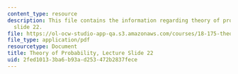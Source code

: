 ```yaml
---
content_type: resource
description: This file contains the information regarding theory of probability, lecture
  slide 22.
file: https://ol-ocw-studio-app-qa.s3.amazonaws.com/courses/18-175-theory-of-probability-spring-2014/2fed10133ba6b93ad253472b2837fece_MIT18_175S14_Lecture22.pdf
file_type: application/pdf
resourcetype: Document
title: Theory of Probability, Lecture Slide 22
uid: 2fed1013-3ba6-b93a-d253-472b2837fece
---
```

